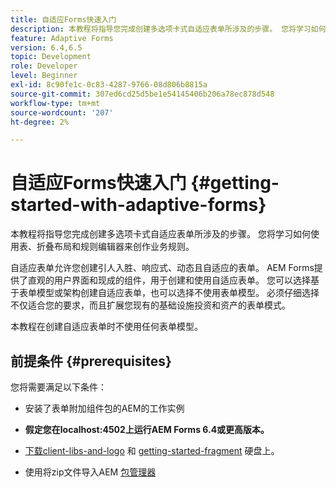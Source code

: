 ```yaml
---
title: 自适应Forms快速入门
description: 本教程将指导您完成创建多选项卡式自适应表单所涉及的步骤。 您将学习如何使用表、折叠布局和规则编辑器来创作业务规则。
feature: Adaptive Forms
version: 6.4,6.5
topic: Development
role: Developer
level: Beginner
exl-id: 8c90fe1c-0c83-4287-9766-08d806b8815a
source-git-commit: 307ed6cd25d5be1e54145406b206a78ec878d548
workflow-type: tm+mt
source-wordcount: '207'
ht-degree: 2%

---
```


# 自适应Forms快速入门 {#getting-started-with-adaptive-forms}

本教程将指导您完成创建多选项卡式自适应表单所涉及的步骤。 您将学习如何使用表、折叠布局和规则编辑器来创作业务规则。

自适应表单允许您创建引人入胜、响应式、动态且自适应的表单。 AEM Forms提供了直观的用户界面和现成的组件，用于创建和使用自适应表单。 您可以选择基于表单模型或架构创建自适应表单，也可以选择不使用表单模型。 必须仔细选择不仅适合您的要求，而且扩展您现有的基础设施投资和资产的表单模式。

本教程在创建自适应表单时不使用任何表单模型。

## 前提条件 {#prerequisites}

您将需要满足以下条件：

* 安装了表单附加组件包的AEM的工作实例

* **假定您在localhost:4502上运行AEM Forms 6.4或更高版本。**

* [下载client-libs-and-logo](assets/client-libs-and-logo.zip) 和 [getting-started-fragment](assets/getting-started-fragment.zip) 硬盘上。

* 使用将zip文件导入AEM [包管理器 ](http://localhost:4502/crx/packmgr/index.jsp)
